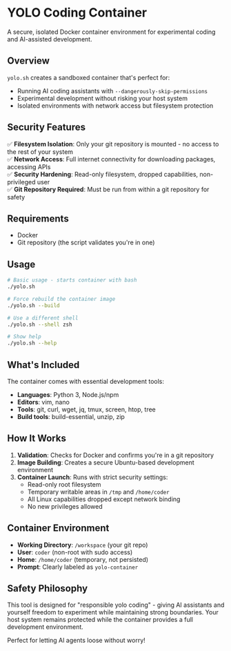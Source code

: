 # YOLO Coding Container

A secure, isolated Docker container environment for experimental coding and AI-assisted development.

## Overview

`yolo.sh` creates a sandboxed container that's perfect for:
- Running AI coding assistants with `--dangerously-skip-permissions`
- Experimental development without risking your host system
- Isolated environments with network access but filesystem protection

## Security Features

✅ **Filesystem Isolation**: Only your git repository is mounted - no access to the rest of your system  
✅ **Network Access**: Full internet connectivity for downloading packages, accessing APIs  
✅ **Security Hardening**: Read-only filesystem, dropped capabilities, non-privileged user  
✅ **Git Repository Required**: Must be run from within a git repository for safety  

## Requirements

- Docker
- Git repository (the script validates you're in one)

## Usage

```bash
# Basic usage - starts container with bash
./yolo.sh

# Force rebuild the container image
./yolo.sh --build

# Use a different shell
./yolo.sh --shell zsh

# Show help
./yolo.sh --help
```

## What's Included

The container comes with essential development tools:
- **Languages**: Python 3, Node.js/npm
- **Editors**: vim, nano
- **Tools**: git, curl, wget, jq, tmux, screen, htop, tree
- **Build tools**: build-essential, unzip, zip

## How It Works

1. **Validation**: Checks for Docker and confirms you're in a git repository
2. **Image Building**: Creates a secure Ubuntu-based development environment
3. **Container Launch**: Runs with strict security settings:
   - Read-only root filesystem
   - Temporary writable areas in `/tmp` and `/home/coder`
   - All Linux capabilities dropped except network binding
   - No new privileges allowed

## Container Environment

- **Working Directory**: `/workspace` (your git repo)
- **User**: `coder` (non-root with sudo access)
- **Home**: `/home/coder` (temporary, not persisted)
- **Prompt**: Clearly labeled as `yolo-container`

## Safety Philosophy

This tool is designed for "responsible yolo coding" - giving AI assistants and yourself freedom to experiment while maintaining strong boundaries. Your host system remains protected while the container provides a full development environment.

Perfect for letting AI agents loose without worry!